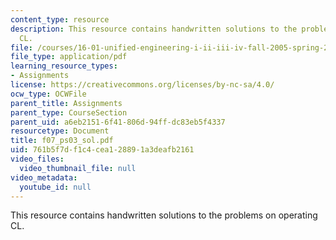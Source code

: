 ```yaml
---
content_type: resource
description: This resource contains handwritten solutions to the problems on operating
  CL.
file: /courses/16-01-unified-engineering-i-ii-iii-iv-fall-2005-spring-2006/761b5f7df1c4cea128891a3deafb2161_f07_ps03_sol.pdf
file_type: application/pdf
learning_resource_types:
- Assignments
license: https://creativecommons.org/licenses/by-nc-sa/4.0/
ocw_type: OCWFile
parent_title: Assignments
parent_type: CourseSection
parent_uid: a6eb2151-6f41-806d-94ff-dc83eb5f4337
resourcetype: Document
title: f07_ps03_sol.pdf
uid: 761b5f7d-f1c4-cea1-2889-1a3deafb2161
video_files:
  video_thumbnail_file: null
video_metadata:
  youtube_id: null
---
```

This resource contains handwritten solutions to the problems on operating CL.